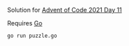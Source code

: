 Solution for [Advent of Code 2021 Day 11](https://adventofcode.com/2021/day/11)

Requires [Go](https://go.dev/doc/install)

```
go run puzzle.go
```